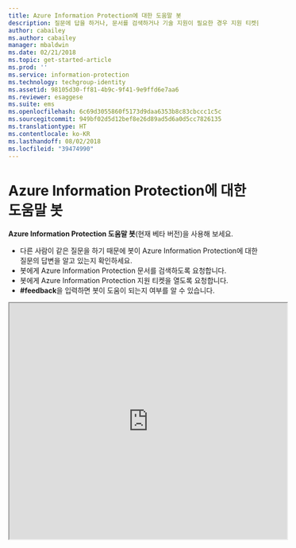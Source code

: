 ```yaml
---
title: Azure Information Protection에 대한 도움말 봇
description: 질문에 답을 하거나, 문서를 검색하거나 기술 지원이 필요한 경우 지원 티켓을 열기 위한 Azure Information Protection에 대한 도움말 봇.
author: cabailey
ms.author: cabailey
manager: mbaldwin
ms.date: 02/21/2018
ms.topic: get-started-article
ms.prod: ''
ms.service: information-protection
ms.technology: techgroup-identity
ms.assetid: 98105d30-ff81-4b9c-9f41-9e9ffd6e7aa6
ms.reviewer: esaggese
ms.suite: ems
ms.openlocfilehash: 6c69d3055860f5173d9daa6353b8c83cbccc1c5c
ms.sourcegitcommit: 949bf02d5d12bef8e26d89ad5d6a0d5cc7826135
ms.translationtype: HT
ms.contentlocale: ko-KR
ms.lasthandoff: 08/02/2018
ms.locfileid: "39474990"
---
```

# <a name="help-bot-for-azure-information-protection"></a>Azure Information Protection에 대한 도움말 봇

**Azure Information Protection 도움말 봇**(현재 베타 버전)을 사용해 보세요.

- 다른 사람이 같은 질문을 하기 때문에 봇이 Azure Information Protection에 대한 질문의 답변을 알고 있는지 확인하세요.
- 봇에게 Azure Information Protection 문서를 검색하도록 요청합니다.
- 봇에게 Azure Information Protection 지원 티켓을 열도록 요청합니다.
- **#feedback**을 입력하면 봇이 도움이 되는지 여부를 알 수 있습니다.


<iframe width="560" height="475" src="https://webchat.botframework.com/embed/AIPformalBOT?s=SwZOTnCyj6w.cwA.zYE.Wdf87z08R7NHjtaev84v0nLC0urEfQJ2_5bUgvtIR9Q"></iframe>


